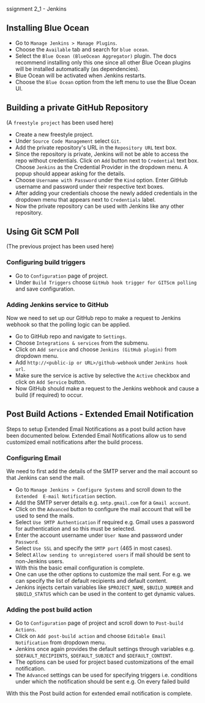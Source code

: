 ssignment 2_1 - Jenkins

## Installing Blue Ocean
- Go to  `Manage Jenkins > Manage Plugins`.
- Choose the `Available` tab and search for `blue ocean`.
- Select the `Blue Ocean (BlueOcean Aggregator)` plugin. The docs recommend 
installing only this one since all other Blue Ocean plugins will be installed 
automatically (as dependencies).
- Blue Ocean will be activated when Jenkins restarts.
- Choose the `Blue Ocean` option from the left menu to use the Blue Ocean UI.

## Building a private GitHub Repository
(A `freestyle project` has been used here)

- Create a new freestyle project.
- Under `Source Code Management` select `Git`.
- Add the private repository's URL in the `Repository URL` text box.
- Since the repository is private, Jenkins will not be able to access the repo
without credentials. Click on `Add` button next to `Credential` text box. Choose
`Jenkins` as the Credential Provider in the dropdown menu. A popup should appear
asking for the details.
- Choose `Username with Password` under the `Kind` option. Enter GitHub username
and password under their respective text boxes.
- After adding your credentials choose the newly added credentials in the 
dropdown menu that appears next to `Credentials` label.
- Now the private repository can be used with Jenkins like any other 
repository.

## Using Git SCM Poll
(The previous project has been used here)

### Configuring build triggers
- Go to `Configuration` page of project.
- Under `Build Triggers` choose `GitHub hook trigger for GITScm polling` and save
configuration.

### Adding Jenkins service to GitHub
Now we need to set up our GitHub repo to make a request to Jenkins webhook so
that the polling logic can be applied. 
- Go to GitHub repo and navigate to `Settings`.
- Choose `Integrations & services` from the submenu.
- Click on `Add service` and choose `Jenkins (GitHub plugin)` from dropdown menu.
- Add `http://<public-ip or URL>/github-webhook` under `Jenkins hook url`.
- Make sure the service is active by selective the `Active` checkbox and click
on `Add Service` button.
- Now GitHub should make a request to the Jenkins webhook and cause a build
(if required) to occur.

## Post Build Actions - Extended Email Notification
Steps to setup Extended Email Notifications as a post build action have been
documented below. Extended Email Notifications allow us to send customized
email notifications after the build process.

### Configuring Email
We need to first add the details of the SMTP server and the mail account so 
that Jenkins can send the mail.

- Go to `Manage Jenkins > Configure Systems` and scroll down to the `Extended 
E-mail Notification` section.
- Add the SMTP server details e.g. `smtp.gmail.com` for a `Gmail account`.
- Click on the `Advanced` button to configure the mail account that will be 
used to send the mails.
- Select `Use SMTP Authentication` if required e.g. Gmail uses a password for
authentication and so this must be selected.
- Enter the account username under `User Name` and password under `Password`.
- Select `Use SSL` and specify the `SMTP port` (465 in most cases).
- Select `Allow sending to unregistered users` if mail should be sent to 
non-Jenkins users.
- With this the basic email configuration is complete. 
- One can use the other options to customize the mail sent. For e.g. we 
can specify the list of default recipients and default content. 
- Jenkins injects certain variables like `$PROJECT_NAME`, `$BUILD_NUMBER` and `$BUILD_STATUS` which can be used in the content to get dynamic values.

### Adding the post build action
- Go to `Configuration` page of project and scroll down to `Post-build Actions`.
- Click on `Add post-build action` and choose `Editable Email Notification` from
dropdown menu.
- Jenkins once again provides the default settings through variables e.g. 
`$DEFAULT_RECIPIENTS`, `$DEFAULT_SUBJECT` and `$DEFAULT_CONTENT`.
- The options can be used for project based customizations of the email notification.
- The `Advanced` settings can be used for specifying triggers i.e. conditions
under which the notification should be sent e.g. On every failed build

With this the Post build action for extended email notification is complete.

